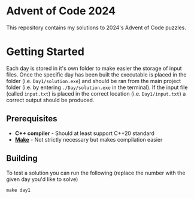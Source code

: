 # Advent of Code 2024

This repository contains my solutions to 2024's Advent of Code puzzles.

# Getting Started
Each day is stored in it's own folder to make easier the storage of input files. Once the specific day has been built the executable is placed in the folder (i.e. `Day1/solution.exe`) and should be ran from the main project folder (i.e. by entering `./Day/solution.exe` in the terminal). If the input file (called `input.txt`) is placed in the correct location (i.e. `Day1/input.txt`) a correct output should be produced.

## Prerequisites

- **C++ compiler** - Should at least support C++20 standard
- [**Make**](https://www.gnu.org/software/make/) - Not strictly necessary but makes compilation easier

## Building

To test a solution you can run the following (replace the number with the given day you'd like to solve)

```
make day1
```
